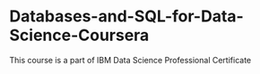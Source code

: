 # Databases-and-SQL-for-Data-Science-Coursera
This course is a part of IBM Data Science Professional Certificate
